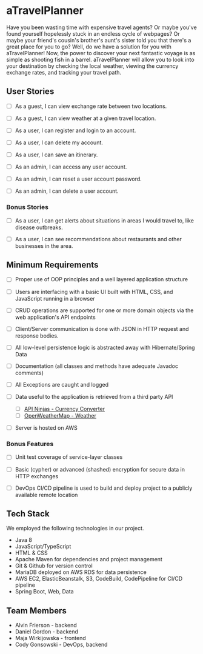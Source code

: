 # aTravelPlanner
Have you been wasting time with expensive travel agents? Or maybe you've found yourself hopelessly stuck in an endless cycle of webpages? Or maybe your friend's cousin's brother's aunt's sister told you that there's a great place for you to go? Well, do we have a solution for you with aTravelPlanner! Now, the power to discover your next fantastic voyage is as simple as shooting fish in a barrel. aTravelPlanner will allow you to look into your destination by checking the local weather, viewing the currency exchange rates, and tracking your travel path.


## User Stories
  - [ ] As a guest, I can view exchange rate between two locations.
  - [ ] As a guest, I can view weather at a given travel location.
  - [ ] As a user, I can register and login to an account.
  - [ ] As a user, I can delete my account.
  - [ ] As a user, I can save an itinerary.
  - [ ] As an admin, I can access any user account.
  - [ ] As an admin, I can reset a user account password.
  - [ ] As an admin, I can delete a user account.


### Bonus Stories
  - [ ] As a user, I can get alerts about situations in areas I would travel to, like disease outbreaks.
  - [ ] As a user, I can see recommendations about restaurants and other businesses in the area.


## Minimum Requirements
  - [ ] Proper use of OOP principles and a well layered application structure
  - [ ] Users are interfacing with a basic UI built with HTML, CSS, and JavaScript running in a browser
  - [ ] CRUD operations are supported for one or more domain objects via the web application's API endpoints
  - [ ] Client/Server communication is done with JSON in HTTP request and response bodies.
  - [ ] All low-level persistence logic is abstracted away with Hibernate/Spring Data
  - [ ] Documentation (all classes and methods have adequate Javadoc comments)
  - [ ] All Exceptions are caught and logged
  - [ ] Data useful to the application is retrieved from a third party API
    - [ ] [API Ninjas - Currency Converter](https://api-ninjas.com/api/convertcurrency)
    - [ ] [OpenWeatherMap - Weather](https://openweathermap.org/)
  - [ ] Server is hosted on AWS



### Bonus Features
  - [ ] Unit test coverage of service-layer classes
  - [ ] Basic (cypher) or advanced (shashed) encryption for secure data in HTTP exchanges
  - [ ] DevOps CI/CD pipeline is used to build and deploy project to a publicly available remote location


## Tech Stack
We employed the following technologies in our project.
  - Java 8
  - JavaScript/TypeScript
  - HTML & CSS
  - Apache Maven for dependencies and project management
  - Git & Github for version control
  - MariaDB deployed on AWS RDS for data persistence
  - AWS EC2, ElasticBeanstalk, S3, CodeBuild, CodePipeline for CI/CD pipeline
  - Spring Boot, Web, Data


## Team Members
  - Alvin Frierson - backend
  - Daniel Gordon - backend
  - Maja Wirkijowska - frontend
  - Cody Gonsowski - DevOps, backend
